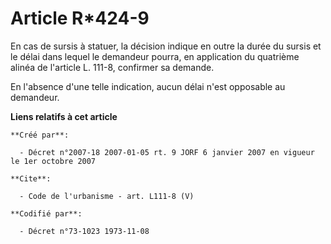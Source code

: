 # Article R*424-9

En cas de sursis à statuer, la décision indique en outre la durée du sursis et le délai dans lequel le demandeur pourra, en
application du quatrième alinéa de l'article L. 111-8, confirmer sa demande. 

En l'absence d'une telle indication, aucun délai n'est opposable au demandeur.

**Liens relatifs à cet article**

	**Créé par**:

	  - Décret n°2007-18 2007-01-05 rt. 9 JORF 6 janvier 2007 en vigueur le 1er octobre 2007

	**Cite**:

	  - Code de l'urbanisme - art. L111-8 (V)

	**Codifié par**:

	  - Décret n°73-1023 1973-11-08
